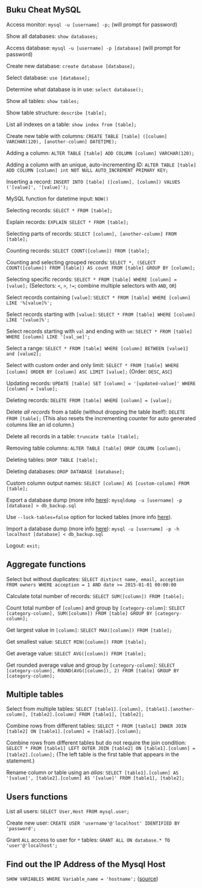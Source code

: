 ## Buku Cheat MySQL
Access monitor: `mysql -u [username] -p;` (will prompt for password)

Show all databases: `show databases;`

Access database: `mysql -u [username] -p [database]` (will prompt for password)

Create new database: `create database [database];`

Select database: `use [database];`

Determine what database is in use: `select database();`

Show all tables: `show tables;`

Show table structure: `describe [table];`

List all indexes on a table: `show index from [table];`

Create new table with columns: `CREATE TABLE [table] ([column] VARCHAR(120), [another-column] DATETIME);`

Adding a column: `ALTER TABLE [table] ADD COLUMN [column] VARCHAR(120);`

Adding a column with an unique, auto-incrementing ID: `ALTER TABLE [table] ADD COLUMN [column] int NOT NULL AUTO_INCREMENT PRIMARY KEY;`

Inserting a record: `INSERT INTO [table] ([column], [column]) VALUES ('[value]', '[value]');`

MySQL function for datetime input: `NOW()`

Selecting records: `SELECT * FROM [table];`

Explain records: `EXPLAIN SELECT * FROM [table];`

Selecting parts of records: `SELECT [column], [another-column] FROM [table];`

Counting records: `SELECT COUNT([column]) FROM [table];`

Counting and selecting grouped records: `SELECT *, (SELECT COUNT([column]) FROM [table]) AS count FROM [table] GROUP BY [column];`

Selecting specific records: `SELECT * FROM [table] WHERE [column] = [value];` (Selectors: `<`, `>`, `!=`; combine multiple selectors with `AND`, `OR`)

Select records containing `[value]`: `SELECT * FROM [table] WHERE [column] LIKE '%[value]%';`

Select records starting with `[value]`: `SELECT * FROM [table] WHERE [column] LIKE '[value]%';`

Select records starting with `val` and ending with `ue`: `SELECT * FROM [table] WHERE [column] LIKE '[val_ue]';`

Select a range: `SELECT * FROM [table] WHERE [column] BETWEEN [value1] and [value2];`

Select with custom order and only limit: `SELECT * FROM [table] WHERE [column] ORDER BY [column] ASC LIMIT [value];` (Order: `DESC`, `ASC`)

Updating records: `UPDATE [table] SET [column] = '[updated-value]' WHERE [column] = [value];`

Deleting records: `DELETE FROM [table] WHERE [column] = [value];`

Delete *all records* from a table (without dropping the table itself): `DELETE FROM [table];`
(This also resets the incrementing counter for auto generated columns like an id column.)

Delete all records in a table: `truncate table [table];`

Removing table columns: `ALTER TABLE [table] DROP COLUMN [column];`

Deleting tables: `DROP TABLE [table];`

Deleting databases: `DROP DATABASE [database];`

Custom column output names: `SELECT [column] AS [custom-column] FROM [table];`

Export a database dump (more info [here](http://stackoverflow.com/a/21091197/1815847)): `mysqldump -u [username] -p [database] > db_backup.sql`

Use `--lock-tables=false` option for locked tables (more info [here](http://stackoverflow.com/a/104628/1815847)).

Import a database dump (more info [here](http://stackoverflow.com/a/21091197/1815847)): `mysql -u [username] -p -h localhost [database] < db_backup.sql`

Logout: `exit;`

## Aggregate functions
Select but without duplicates: `SELECT distinct name, email, acception FROM owners WHERE acception = 1 AND date >= 2015-01-01 00:00:00`

Calculate total number of records: `SELECT SUM([column]) FROM [table];`

Count total number of `[column]` and group by `[category-column]`: `SELECT [category-column], SUM([column]) FROM [table] GROUP BY [category-column];`

Get largest value in `[column]`: `SELECT MAX([column]) FROM [table];`

Get smallest value: `SELECT MIN([column]) FROM [table];`

Get average value: `SELECT AVG([column]) FROM [table];`

Get rounded average value and group by `[category-column]`: `SELECT [category-column], ROUND(AVG([column]), 2) FROM [table] GROUP BY [category-column];`

## Multiple tables
Select from multiple tables: `SELECT [table1].[column], [table1].[another-column], [table2].[column] FROM [table1], [table2];`

Combine rows from different tables: `SELECT * FROM [table1] INNER JOIN [table2] ON [table1].[column] = [table2].[column];`

Combine rows from different tables but do not require the join condition: `SELECT * FROM [table1] LEFT OUTER JOIN [table2] ON [table1].[column] = [table2].[column];` (The left table is the first table that appears in the statement.)

Rename column or table using an _alias_: `SELECT [table1].[column] AS '[value]', [table2].[column] AS '[value]' FROM [table1], [table2];`

## Users functions
List all users: `SELECT User,Host FROM mysql.user;`

Create new user: `CREATE USER 'username'@'localhost' IDENTIFIED BY 'password';`

Grant `ALL` access to user for `*` tables: `GRANT ALL ON database.* TO 'user'@'localhost';`

## Find out the IP Address of the Mysql Host
`SHOW VARIABLES WHERE Variable_name = 'hostname';` ([source](http://serverfault.com/a/129646))
